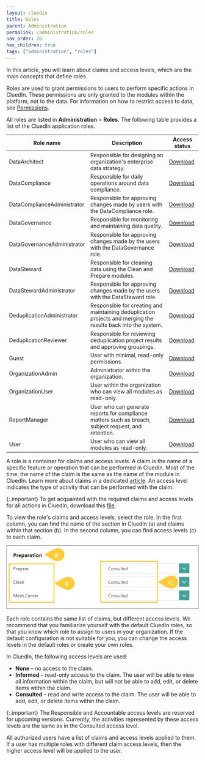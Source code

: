 ```yaml
---
layout: cluedin
title: Roles
parent: Administration
permalink: /administration/roles
nav_order: 20
has_children: true
tags: ["administration", "roles"]
---
```


In this article, you will learn about claims and access levels, which are the main concepts that define roles.

Roles are used to grant permissions to users to perform specific actions in CluedIn. These permissions are only granted to the modules within the platform, not to the data. For information on how to restrict access to data, see [Permissions](/administration/permissions).

All roles are listed in **Administration** > **Roles**. The following table provides a list of the CluedIn application roles.

| Role name | Description | Access status |
|--|--|--|
| DataArchitect | Responsible for designing an organization's enterprise data strategy. | <a href="/assets/other/claims/DataArchitect.xlsx" download>Download</a> |
| DataCompliance | Responsible for daily operations around data compliance. | <a href="/assets/other/claims/DataCompliance.xlsx" download>Download</a> |
| DataComplianceAdministrator | Responsible for approving changes made by users with the DataCompliance role. | <a href="/assets/other/claims/DataComplianceAdministrator.xlsx" download>Download</a> |
| DataGovernance | Responsible for monitoring and maintaining data quality. | <a href="/assets/other/claims/DataGovernance.xlsx" download>Download</a> |
| DataGovernanceAdministrator | Responsible for approving changes made by the users with the DataGovernance role. | <a href="/assets/other/claims/DataGovernanceAdministrator.xlsx" download>Download</a> |
| DataSteward | Responsible for cleaning data using the Clean and Prepare modules. | <a href="/assets/other/claims/DataSteward.xlsx" download>Download</a> |
| DataStewardAdministrator | Responsible for approving changes made by the users with the DataSteward role. | <a href="/assets/other/claims/DataStewardAdministrator.xlsx" download>Download</a> |
| DeduplicationAdministrator | Responsible for creating and maintaining deduplication projects and merging the results back into the system. | <a href="/assets/other/claims/DeduplicationAdministrator.xlsx" download>Download</a> |
| DeduplicationReviewer | Responsible for reviewing deduplication project results and approving groupings. | <a href="/assets/other/claims/DeduplicationReviewer.xlsx" download>Download</a> |
| Guest | User with minimal, read-only permissions. | <a href="/assets/other/claims/Guest.xlsx" download>Download</a> |
| OrganizationAdmin | Administrator within the organization. | <a href="/assets/other/claims/OrganizationAdmin.xlsx" download>Download</a> |
| OrganizationUser | User within the organization who can view all modules as read-only. | <a href="/assets/other/claims/OrganizationUser.xlsx" download>Download</a> |
| ReportManager | User who can generate reports for compliance matters such as breach, subject request, and retention. | <a href="/assets/other/claims/ReportManager.xlsx" download>Download</a> |
| User | User who can view all modules as read-only. | <a href="/assets/other/claims/User.xlsx" download>Download</a> |

A role is a container for claims and access levels. A claim is the name of a specific feature or operation that can be performed in CluedIn. Most of the time, the name of the claim is the same as the name of the module in CluedIn. Learn more about claims in a dedicated [article](/administration/roles/claims). An access level indicates the type of activity that can be performed with the claim.

{:.important}
To get acquainted with the required claims and access levels for all actions in CluedIn, download this <a href="../../../assets/other/Claims-V1.xlsx" download>file</a>.

To view the role's claims and access levels, select the role. In the first column, you can find the name of the section in CluedIn (a) and claims within that section (b). In the second column, you can find access levels (c) to each claim.

![roles-1.png](../../assets/images/administration/roles/roles-1.png)

Each role contains the same list of claims, but different access levels. We recommend that you familiarize yourself with the default CluedIn roles, so that you know which role to assign to users in your organization. If the default configuration is not suitable for you, you can change the access levels in the default roles or create your own roles.

In CluedIn, the following access levels are used:

- **None** – no access to the claim.
- **Informed** – read-only access to the claim. The user will be able to view all information within the claim, but will not be able to add, edit, or delete items within the claim.
- **Consulted** – read and write access to the claim. The user will be able to add, edit, or delete items within the claim.

{:.important}
The Responsible and Accountable access levels are reserved for upcoming versions. Currently, the activities represented by these access levels are the same as in the Consulted access level.

All authorized users have a list of claims and access levels applied to them. If a user has multiple roles with different claim access levels, then the higher access level will be applied to the user.